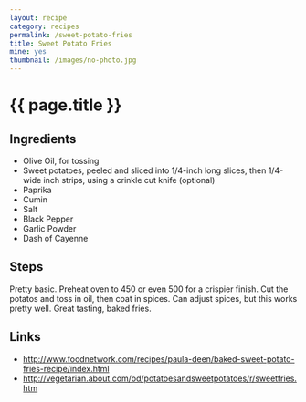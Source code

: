 ```yaml
---
layout: recipe
category: recipes
permalink: /sweet-potato-fries
title: Sweet Potato Fries
mine: yes
thumbnail: /images/no-photo.jpg
---
```


{{ page.title }}
================

Ingredients
-----------
* Olive Oil, for tossing
* Sweet potatoes, peeled and sliced into 1/4-inch long slices, then 1/4-wide inch strips, using a crinkle cut knife (optional)
* Paprika
* Cumin
* Salt
* Black Pepper
* Garlic Powder
* Dash of Cayenne

Steps
------
Pretty basic.  Preheat oven to 450 or even 500 for a crispier finish.
Cut the potatos and toss in oil, then coat in spices. Can adjust spices,
but this works pretty well. Great tasting, baked fries.

Links
-----
* http://www.foodnetwork.com/recipes/paula-deen/baked-sweet-potato-fries-recipe/index.html
* http://vegetarian.about.com/od/potatoesandsweetpotatoes/r/sweetfries.htm






